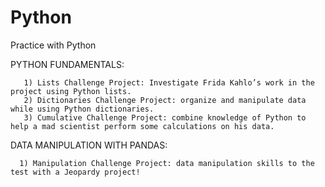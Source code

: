# Python
 Practice with Python

PYTHON FUNDAMENTALS:

       1) Lists Challenge Project: Investigate Frida Kahlo’s work in the project using Python lists.
       2) Dictionaries Challenge Project: organize and manipulate data while using Python dictionaries.
       3) Cumulative Challenge Project: combine knowledge of Python to help a mad scientist perform some calculations on his data.


DATA MANIPULATION  WITH PANDAS:

      1) Manipulation Challenge Project: data manipulation skills to the test with a Jeopardy project!

